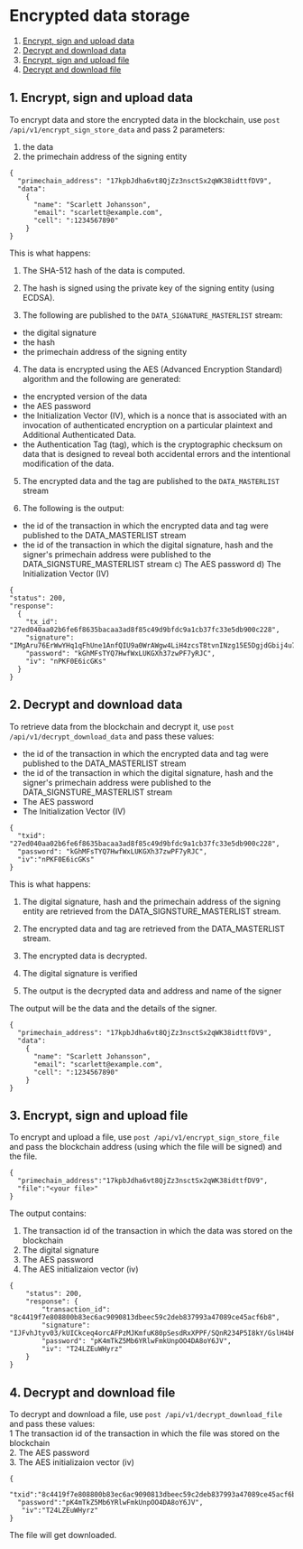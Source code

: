 # Encrypted data storage

1. [Encrypt, sign and upload data](#1-encrypt-sign-and-upload-data)
2. [Decrypt and download data](#2-decrypt-and-download-data)
3. [Encrypt, sign and upload file](#3-encrypt-sign-and-upload-file)
4. [Decrypt and download file](#4-decrypt-and-download-file)

## 1. Encrypt, sign and upload data
To encrypt data and store the encrypted data in the blockchain, use `post /api/v1/encrypt_sign_store_data` and pass 2 parameters: 
1. the data 
2. the primechain address of the signing entity

```
{
  "primechain_address": "17kpbJdha6vt8QjZz3nsctSx2qWK38idttfDV9",
  "data": 
    {
      "name": "Scarlett Johansson",
      "email": "scarlett@example.com",
      "cell": ":1234567890"
    }
}
```

This is what happens:   

1. The SHA-512 hash of the data is computed.

2. The hash is signed using the private key of the signing entity (using ECDSA).

3. The following are published to the `DATA_SIGNATURE_MASTERLIST` stream:
* the digital signature
* the hash
* the primechain address of the signing entity

4. The data is encrypted using the AES (Advanced Encryption Standard) algorithm and the following are generated: 
* the encrypted version of the data
* the AES password
* the Initialization Vector (IV), which is a nonce that is associated with an invocation of authenticated encryption on a particular plaintext and Additional Authenticated Data.   
* the Authentication Tag (tag), which is the cryptographic checksum on data that is designed to reveal both accidental errors and the intentional modification of the data. 

5. The encrypted data and the tag are published to the `DATA_MASTERLIST` stream

6. The following is the output:
* the id of the transaction in which the encrypted data and tag were published to the DATA_MASTERLIST stream
* the id of the transaction in which the digital signature, hash and the signer's primechain address were published to the DATA_SIGNSTURE_MASTERLIST stream
c) The AES password
d) The Initialization Vector (IV)

```
{
"status": 200,
"response": 
  {
    "tx_id": "27ed040aa02b6fe6f8635bacaa3ad8f85c49d9bfdc9a1cb37fc33e5db900c228",
    "signature": "IMgAru76ErWwYHq1qFhUne1AnfQIU9a0WrAWgw4LiH4zcsT8tvnINzg15E5DgjdGbij4u7jxyCHBXoDKhU/2JPk=",
    "password": "kGhMFsTYQ7HwfWxLUKGXh37zwPF7yRJC",
    "iv": "nPKF0E6icGKs"
  }
}
```

## 2. Decrypt and download data
To retrieve data from the blockchain and decrypt it, use `post /api/v1/decrypt_download_data` and pass these values:
* the id of the transaction in which the encrypted data and tag were published to the DATA_MASTERLIST stream
* the id of the transaction in which the digital signature, hash and the signer's primechain address were published to the DATA_SIGNSTURE_MASTERLIST stream
* The AES password
* The Initialization Vector (IV)

```
{
  "txid": "27ed040aa02b6fe6f8635bacaa3ad8f85c49d9bfdc9a1cb37fc33e5db900c228",
  "password": "kGhMFsTYQ7HwfWxLUKGXh37zwPF7yRJC",
  "iv":"nPKF0E6icGKs"
}
```
This is what happens:   

1. The digital signature, hash and the primechain address of the signing entity are retrieved from the DATA_SIGNSTURE_MASTERLIST stream.

2. The encrypted data and tag are retrieved from the DATA_MASTERLIST stream.

3. The encrypted data is decrypted.

4. The digital signature is verified

5. The output is the decrypted data and address and name of the signer  

The output will be the data and the details of the signer.
```
{
  "primechain_address": "17kpbJdha6vt8QjZz3nsctSx2qWK38idttfDV9",
  "data": 
    {
      "name": "Scarlett Johansson",
      "email": "scarlett@example.com",
      "cell": ":1234567890"
    }
}
```

## 3. Encrypt, sign and upload file
To encrypt and upload a file, use `post /api/v1/encrypt_sign_store_file` and pass the blockchain address (using which the file will be signed) and the file.
```
{
  "primechain_address":"17kpbJdha6vt8QjZz3nsctSx2qWK38idttfDV9",
  "file":"<your file>"
}
```
The output contains:
1. The transaction id of the transaction in which the data was stored on the blockchain
2. The digital signature
3. The AES password
4. The AES initializaion vector (iv)
```
{
    "status": 200,
    "response": {
        "transaction_id": "8c4419f7e808800b83ec6ac9090813dbeec59c2deb837993a47089ce45acf6b8",
        "signature": "IJFvhJtyv03/kUICkceq4orcAFPzMJKmfuK80pSesdRxXPPF/SQnR234P5I8kY/GslH4bRgFE9mwkm5HhCPTfZk=",
        "password": "pK4mTkZ5Mb6YRlwFmkUnpOO4DA8oY6JV",
        "iv": "T24LZEuWHyrz"
    }
}
```

## 4. Decrypt and download file
To decrypt and download a file, use `post /api/v1/decrypt_download_file` and pass these values:   
1 The transaction id of the transaction in which the file was stored on the blockchain   
2. The AES password   
3. The AES initializaion vector (iv)   
```
{
  "txid":"8c4419f7e808800b83ec6ac9090813dbeec59c2deb837993a47089ce45acf6b8",
  "password":"pK4mTkZ5Mb6YRlwFmkUnpOO4DA8oY6JV",
   "iv":"T24LZEuWHyrz"
}
```
The file will get downloaded.
